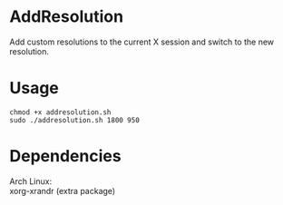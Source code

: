 # AddResolution
Add custom resolutions to the current X session and switch to the new resolution.

# Usage
```
chmod +x addresolution.sh
sudo ./addresolution.sh 1800 950
```

# Dependencies
Arch Linux:<br>
xorg-xrandr (extra package)
